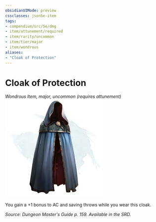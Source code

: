```yaml
---
obsidianUIMode: preview
cssclasses: json5e-item
tags:
- compendium/src/5e/dmg
- item/attunement/required
- item/rarity/uncommon
- item/tier/major
- item/wondrous
aliases: 
- "Cloak of Protection"
---
```

# Cloak of Protection
*Wondrous Item, major, uncommon (requires attunement)*  
![](4-Resources/Compendium/items/img/cloak-of-protection.webp#right)  


You gain a +1 bonus to AC and saving throws while you wear this cloak.

*Source: Dungeon Master's Guide p. 159. Available in the SRD.*